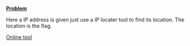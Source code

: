 [**Problem**](https://ctflearn.com/challenge/686)

Here a IP address is given just use a IP locater tool to find its location. The location is the flag.

[Online tool](https://www.ip-tracker.org/)
